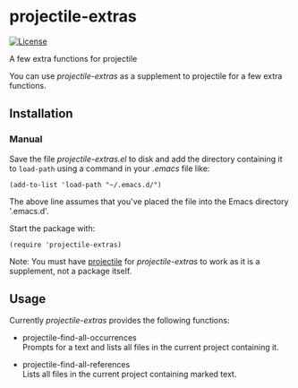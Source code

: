 # projectile-extras

[![License](https://img.shields.io/badge/LICENSE-GPL%20v3.0-blue.svg)](https://www.gnu.org/licenses/gpl.html)

A few extra functions for projectile

You can use *projectile-extras* as a supplement to projectile for a few extra functions.

## Installation

### Manual

Save the file *projectile-extras.el* to disk and add the directory containing it to `load-path` using a command in your *.emacs* file like:

    (add-to-list 'load-path "~/.emacs.d/")

The above line assumes that you've placed the file into the Emacs directory '.emacs.d'.

Start the package with:

    (require 'projectile-extras)

Note: You must have [projectile](https://github.com/bbatsov/projectile) for *projectile-extras* to work as it is a supplement, not a package itself.

## Usage

Currently *projectile-extras* provides the following functions:

 - projectile-find-all-occurrences  
Prompts for a text and lists all files in the current project containing it.
 
 - projectile-find-all-references  
Lists all files in the current project containing marked text.
